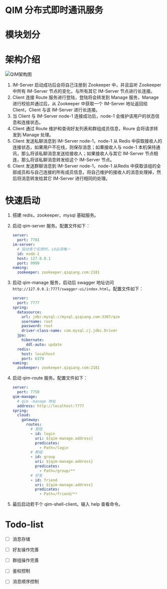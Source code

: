 # QIM 分布式即时通讯服务

# 模块划分

# 架构介绍

![QIM架构图](https://gitee.com/qitea/images/raw/master/img/QIM%E6%9E%B6%E6%9E%84.jpg)

1. IM-Server 启动成功后会将自己注册到 Zookeeper 中，并且监听 Zookeeper 中所有 IM-Server 节点的变化，与所有其它 IM-Server 节点进行长连接。
2. Client 连接 Route 服务进行登陆，登陆将会转发到 Manage 服务，Manage 进行校验并通过后，从 Zookeeper 中获取一个 IM-Server 地址返回给 Client，Client 与该 IM-Server 进行长连接。
3. 当 Client 与 IM-Server node-1 连接成功后，node-1 会维护该用户的状态信息和连接状态。
4. Client 通过 Route 维护和查询好友列表和群组成员信息，Roure 会将请求转发到 Manage 处理。
5. Client 发送私聊消息到 IM-Server node-1，node-1 从 Redis 中获取接收人的连接状态，如果用户不在线，则保存消息；如果接收人与 node-1 本机保持通讯，那么将该私聊消息发送给接收人；如果接收人与其它 IM-Server 节点相连，那么将该私聊消息转发给这个 IM-Server 节点。
6. Client 发送群聊消息到 IM-Server node-1，node-1 从Redis 中获取该组的全部成员和与自己连接的所有成员信息，将自己维护的接收人的消息处理掉，然后将消息转发给其它 IM-Server 进行相同的处理。

# 快速启动

1. 搭建 redis，zookeeper，mysql 基础服务。

2. 启动 qim-server 服务。配置文件如下：

   ```yaml
   server:
     port: 7781
   im-server:
     # 启动多个实例时，id必须唯一
     id: node-1
     host: 127.0.0.1
     port: 9999
   naming:
     zookeeper: zookeeper.qiqiang.com:2181
   ```

3. 启动 qim-manage 服务，启动后 swagger 地址访问`http://127.0.0.1:7777/swagger-ui/index.html`。配置文件如下：

   ```yaml
   server:
     port: 7777
   spring:
     datasource:
       url: jdbc:mysql://mysql.qiqiang.com:3307/qim
       username: root
       password: root
       driver-class-name: com.mysql.cj.jdbc.Driver
     jpa:
       hibernate:
         ddl-auto: update
     redis:
       host: localhost
       port: 6379
   naming:
     zookeeper: zookeeper.qiqiang.com:2181
   ```

4. 启动 qim-route 服务。配置文件如下：

   ```yaml
   server:
     port: 7750
   qim-manage:
     # qim -manage 地址
     address: http://localhost:7777
   spring:
     cloud:
       gateway:
         routes:
           # 登陆
           - id: login
             uri: ${qim-manage.address}
             predicates:
               - Path=/login
           # 群组
           - id: group
             uri: ${qim-manage.address}
             predicates:
               - Path=/group/**
           # 好友
           - id: friend
             uri: ${qim-manage.address}
             predicates:
               - Path=/friend/**
   ```

5. 最后启动若干个 qim-shell-client。输入 help 查看命令。

   

# Todo-list

- [ ] 消息存储
- [ ] 好友操作完善
- [ ] 群组操作完善
- [ ] 鉴权控制
- [ ] 消息顺序控制



